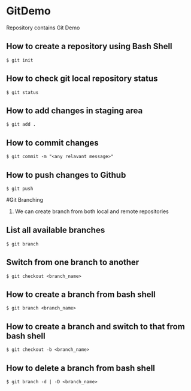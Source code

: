 # GitDemo
Repository contains Git Demo

## How to create a repository using Bash Shell
	$ git init
	
## How to check git local repository status
	$ git status

## How to add changes in staging area
	$ git add .
	
## How to commit changes
	$ git commit -m "<any relavant message>"
	
## How to push changes to Github
	$ git push
	
#Git Branching

1. We can create branch from both local and remote repositories

## List all available branches
	$ git branch

## Switch from one branch to another	
	$ git checkout <branch_name>
	
## How to create a branch from bash shell	
	$ git branch <branch_name>
	
## How to create a branch and switch to that from bash shell	
	$ git checkout -b <branch_name>
	
## How to delete a branch from bash shell	
	$ git branch -d | -D <branch_name>